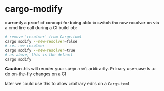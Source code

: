 # cargo-modify

currently a proof of concept for being able to switch the new resolver on via a cmd line call during a CI build job:

```sh
# remove 'resolver' from Cargo.toml
cargo modify --new-resolver=false
# set new resolver
cargo modify --new-resolver=true
# as above, this is the default
cargo modify
```

**Caution** this will reorder your `Cargo.toml` arbitrarily. Primary use-case is to do on-the-fly changes on a CI

later we could use this to allow arbitrary edits on a `Cargo.toml`
